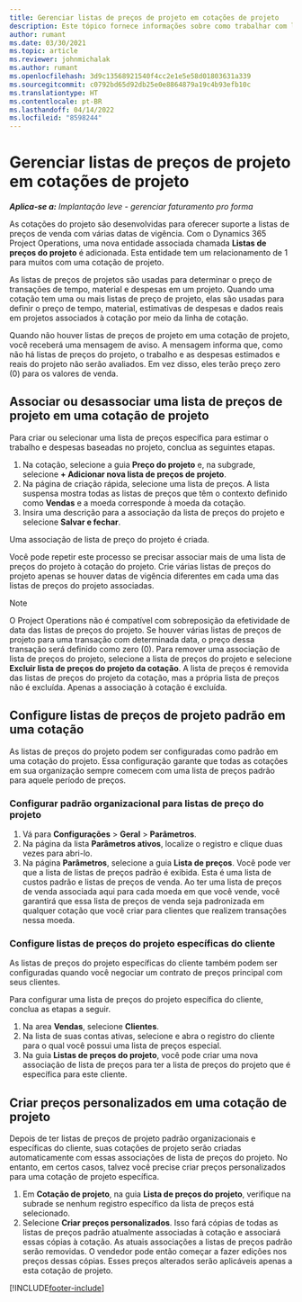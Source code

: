 ```yaml
---
title: Gerenciar listas de preços de projeto em cotações de projeto
description: Este tópico fornece informações sobre como trabalhar com listas de preço do projeto em cotações.
author: rumant
ms.date: 03/30/2021
ms.topic: article
ms.reviewer: johnmichalak
ms.author: rumant
ms.openlocfilehash: 3d9c13568921540f4cc2e1e5e58d01803631a339
ms.sourcegitcommit: c0792bd65d92db25e0e8864879a19c4b93efb10c
ms.translationtype: HT
ms.contentlocale: pt-BR
ms.lasthandoff: 04/14/2022
ms.locfileid: "8598244"
---
```

# <a name="manage-project-price-lists-on-project-quotes"></a>Gerenciar listas de preços de projeto em cotações de projeto 

_**Aplica-se a:** Implantação leve - gerenciar faturamento pro forma_

As cotações do projeto são desenvolvidas para oferecer suporte a listas de preços de venda com várias datas de vigência. Com o Dynamics 365 Project Operations, uma nova entidade associada chamada **Listas de preços do projeto** é adicionada. Esta entidade tem um relacionamento de 1 para muitos com uma cotação de projeto.

As listas de preços de projetos são usadas para determinar o preço de transações de tempo, material e despesas em um projeto. Quando uma cotação tem uma ou mais listas de preço de projeto, elas são usadas para definir o preço de tempo, material, estimativas de despesas e dados reais em projetos associados à cotação por meio da linha de cotação.

Quando não houver listas de preços de projeto em uma cotação de projeto, você receberá uma mensagem de aviso. A mensagem informa que, como não há listas de preços do projeto, o trabalho e as despesas estimados e reais do projeto não serão avaliados. Em vez disso, eles terão preço zero (0) para os valores de venda.

## <a name="associate-or-disassociate-a-project-price-list-on-a-project-quote"></a>Associar ou desassociar uma lista de preços de projeto em uma cotação de projeto

Para criar ou selecionar uma lista de preços específica para estimar o trabalho e despesas baseadas no projeto, conclua as seguintes etapas.

1. Na cotação, selecione a guia **Preço do projeto** e, na subgrade, selecione **+ Adicionar nova lista de preços de projeto**.
2. Na página de criação rápida, selecione uma lista de preços. A lista suspensa mostra todas as listas de preços que têm o contexto definido como **Vendas** e a moeda corresponde à moeda da cotação.
4. Insira uma descrição para a associação da lista de preços do projeto e selecione **Salvar e fechar**.

Uma associação de lista de preço do projeto é criada.

Você pode repetir este processo se precisar associar mais de uma lista de preços do projeto à cotação do projeto. Crie várias listas de preços do projeto apenas se houver datas de vigência diferentes em cada uma das listas de preços do projeto associadas.

> [!NOTE]
> O Project Operations não é compatível com sobreposição da efetividade de data das listas de preços do projeto. Se houver várias listas de preços de projeto para uma transação com determinada data, o preço dessa transação será definido como zero (0).
Para remover uma associação de lista de preços do projeto, selecione a lista de preços do projeto e selecione **Excluir lista de preços do projeto da cotação**. A lista de preços é removida das listas de preços do projeto da cotação, mas a própria lista de preços não é excluída. Apenas a associação à cotação é excluída.

## <a name="set-up-default-project-price-lists-on-a-quote"></a>Configure listas de preços de projeto padrão em uma cotação

As listas de preços do projeto podem ser configuradas como padrão em uma cotação do projeto. Essa configuração garante que todas as cotações em sua organização sempre comecem com uma lista de preços padrão para aquele período de preços.

### <a name="set-up-organizational-default-for-project-price-lists"></a>Configurar padrão organizacional para listas de preço do projeto

1. Vá para **Configurações** > **Geral** > **Parâmetros**.
2. Na página da lista **Parâmetros ativos**, localize o registro e clique duas vezes para abri-lo. 
3. Na página **Parâmetros**, selecione a guia **Lista de preços**. Você pode ver que a lista de listas de preços padrão é exibida. Esta é uma lista de custos padrão e listas de preços de venda. Ao ter uma lista de preços de venda associada aqui para cada moeda em que você vende, você garantirá que essa lista de preços de venda seja padronizada em qualquer cotação que você criar para clientes que realizem transações nessa moeda.

### <a name="set-up-customer-specific-project-price-lists"></a>Configure listas de preços do projeto específicas do cliente

As listas de preços do projeto específicas do cliente também podem ser configuradas quando você negociar um contrato de preços principal com seus clientes.

Para configurar uma lista de preços do projeto específica do cliente, conclua as etapas a seguir.

1. Na area **Vendas**, selecione **Clientes**.
2. Na lista de suas contas ativas, selecione e abra o registro do cliente para o qual você possui uma lista de preços especial.
3. Na guia **Listas de preços do projeto**, você pode criar uma nova associação de lista de preços para ter a lista de preços do projeto que é específica para este cliente.

## <a name="create-custom-pricing-on-a-project-quote"></a>Criar preços personalizados em uma cotação de projeto

Depois de ter listas de preços de projeto padrão organizacionais e específicas do cliente, suas cotações de projeto serão criadas automaticamente com essas associações de lista de preços do projeto. No entanto, em certos casos, talvez você precise criar preços personalizados para uma cotação de projeto específica. 

1. Em **Cotação de projeto**, na guia **Lista de preços do projeto**, verifique na subrade se nenhum registro específico da lista de preços está selecionado.
2. Selecione **Criar preços personalizados**. Isso fará cópias de todas as listas de preços padrão atualmente associadas à cotação e associará essas cópias à cotação. As atuais associações a listas de preços padrão serão removidas. O vendedor pode então começar a fazer edições nos preços dessas cópias. Esses preços alterados serão aplicáveis apenas a esta cotação de projeto.


[!INCLUDE[footer-include](../../includes/footer-banner.md)]
